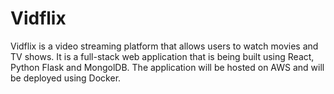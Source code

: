 # Vidflix

Vidflix is a video streaming platform that allows users to watch movies and TV shows. It is a full-stack web application that is being built using React, Python Flask and MongolDB. The application will be hosted on AWS and will be deployed using Docker.

